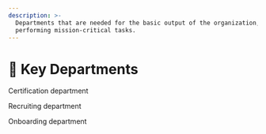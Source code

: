 ```yaml
---
description: >-
  Departments that are needed for the basic output of the organization,
  performing mission-critical tasks.
---
```


# 🔑 Key Departments

Certification department

Recruiting department

Onboarding department

